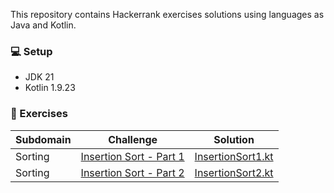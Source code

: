 
<p>This repository contains Hackerrank exercises solutions using languages as Java and Kotlin.</p>

### :computer: Setup

- JDK 21
- Kotlin 1.9.23

### :memo: Exercises
| Subdomain | Challenge                                                                               | Solution                                                                                                    |
|-----------|-----------------------------------------------------------------------------------------|-------------------------------------------------------------------------------------------------------------|
| Sorting   | [Insertion Sort - Part 1](https://www.hackerrank.com/challenges/insertionsort1/problem) | [InsertionSort1.kt](https://github.com/dudalealf/hackerrank-solutions/blob/master/src/main/kotlin/sorting/InsertionSort1.kt) |
| Sorting   | [Insertion Sort - Part 2](https://www.hackerrank.com/challenges/insertionsort2/problem) | [InsertionSort2.kt](https://github.com/dudalealf/hackerrank-solutions/blob/master/src/main/kotlin/sorting/InsertionSort2.kt)                                                                                                        |
